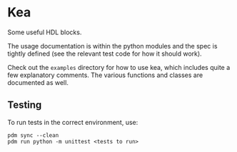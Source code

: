 # Kea

Some useful HDL blocks.

The usage documentation is within the python modules and the spec is tightly
defined (see the relevant test code for how it should work).

Check out the `examples` directory for how to use kea, which includes quite
a few explanatory comments. The various functions and classes are documented
as well.

## Testing

To run tests in the correct environment, use:

```
pdm sync --clean
pdm run python -m unittest <tests to run>
```
